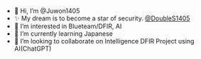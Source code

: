 - 👋 Hi, I’m @Juwon1405
- ✨ My dream is to become a star of security. [@DoubleS1405](https://github.com/DoubleS1405)
- 👀 I’m interested in Blueteam/DFIR, AI
- 🌱 I’m currently learning Japanese
- 💞️ I’m looking to collaborate on Intelligence DFIR Project using AI(ChatGPT)
<!-- - 📫 More about me [My Gitpage](https://juwon1405.github.io) 
-->

<!---
Juwon1405/Juwon1405 is a ✨ special ✨ repository because its `README.md` (this file) appears on your GitHub profile.
You can click the Preview link to take a look at your changes.
--->
